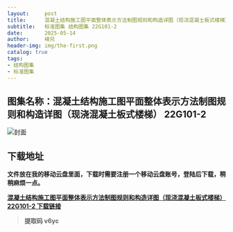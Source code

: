 ```yaml
---
layout:     post
title:      混凝土结构施工图平面整体表示方法制图规则和构造详图（现浇混凝土板式楼梯） 22G101-2
subtitle:   标准图集 结构图集 22G101-2
date:       2025-05-14
author:     峰兄
header-img: img/the-first.png
catalog: true
tags:
- 结构图集
- 标准图集
---
```

## 图集名称：混凝土结构施工图平面整体表示方法制图规则和构造详图（现浇混凝土板式楼梯） 22G101-2
![封面](https://pic1.imgdb.cn/item/682480c758cb8da5c8f1a893.jpg)

## 下载地址 ##
**文件放在我的移动云盘里面，下载时需要注册一个移动云盘账号，登陆后下载，稍稍麻烦一点。**  
  
[**混凝土结构施工图平面整体表示方法制图规则和构造详图（现浇混凝土板式楼梯） 22G101-2 下载链接**](https://caiyun.139.com/m/i?2nc6pJy3zVEto)

> **提取码 v6yc**
